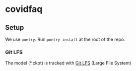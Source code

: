 # covidfaq

## Setup

We use `poetry`. Run `poetry install` at the root of the repo.

### Git LFS

The model (*.ckpt) is tracked with [Git LFS](https://git-lfs.github.com/) (Large File System)
